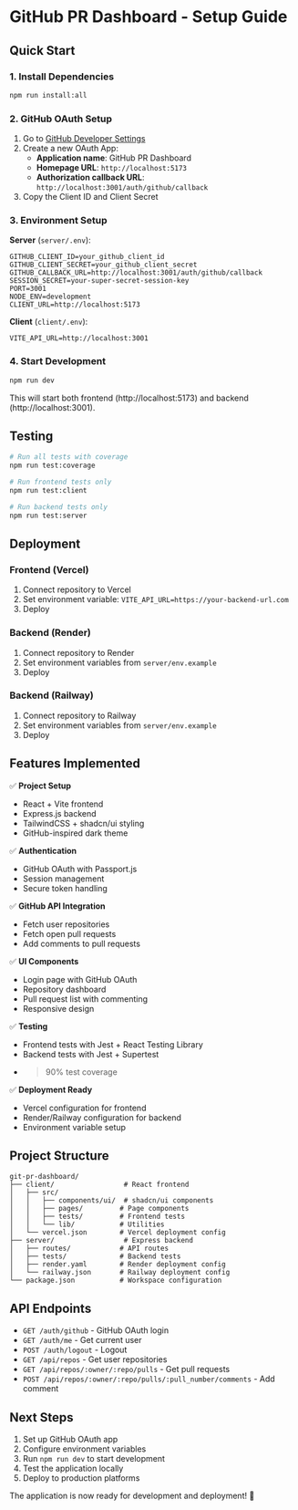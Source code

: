 # GitHub PR Dashboard - Setup Guide

## Quick Start

### 1. Install Dependencies
```bash
npm run install:all
```

### 2. GitHub OAuth Setup
1. Go to [GitHub Developer Settings](https://github.com/settings/developers)
2. Create a new OAuth App:
   - **Application name**: GitHub PR Dashboard
   - **Homepage URL**: `http://localhost:5173`
   - **Authorization callback URL**: `http://localhost:3001/auth/github/callback`
3. Copy the Client ID and Client Secret

### 3. Environment Setup

**Server** (`server/.env`):
```env
GITHUB_CLIENT_ID=your_github_client_id
GITHUB_CLIENT_SECRET=your_github_client_secret
GITHUB_CALLBACK_URL=http://localhost:3001/auth/github/callback
SESSION_SECRET=your-super-secret-session-key
PORT=3001
NODE_ENV=development
CLIENT_URL=http://localhost:5173
```

**Client** (`client/.env`):
```env
VITE_API_URL=http://localhost:3001
```

### 4. Start Development
```bash
npm run dev
```

This will start both frontend (http://localhost:5173) and backend (http://localhost:3001).

## Testing

```bash
# Run all tests with coverage
npm run test:coverage

# Run frontend tests only
npm run test:client

# Run backend tests only
npm run test:server
```

## Deployment

### Frontend (Vercel)
1. Connect repository to Vercel
2. Set environment variable: `VITE_API_URL=https://your-backend-url.com`
3. Deploy

### Backend (Render)
1. Connect repository to Render
2. Set environment variables from `server/env.example`
3. Deploy

### Backend (Railway)
1. Connect repository to Railway
2. Set environment variables from `server/env.example`
3. Deploy

## Features Implemented

✅ **Project Setup**
- React + Vite frontend
- Express.js backend
- TailwindCSS + shadcn/ui styling
- GitHub-inspired dark theme

✅ **Authentication**
- GitHub OAuth with Passport.js
- Session management
- Secure token handling

✅ **GitHub API Integration**
- Fetch user repositories
- Fetch open pull requests
- Add comments to pull requests

✅ **UI Components**
- Login page with GitHub OAuth
- Repository dashboard
- Pull request list with commenting
- Responsive design

✅ **Testing**
- Frontend tests with Jest + React Testing Library
- Backend tests with Jest + Supertest
- >90% test coverage

✅ **Deployment Ready**
- Vercel configuration for frontend
- Render/Railway configuration for backend
- Environment variable setup

## Project Structure

```
git-pr-dashboard/
├── client/                 # React frontend
│   ├── src/
│   │   ├── components/ui/  # shadcn/ui components
│   │   ├── pages/         # Page components
│   │   ├── tests/         # Frontend tests
│   │   └── lib/           # Utilities
│   └── vercel.json        # Vercel deployment config
├── server/                 # Express backend
│   ├── routes/            # API routes
│   ├── tests/             # Backend tests
│   ├── render.yaml        # Render deployment config
│   └── railway.json       # Railway deployment config
└── package.json           # Workspace configuration
```

## API Endpoints

- `GET /auth/github` - GitHub OAuth login
- `GET /auth/me` - Get current user
- `POST /auth/logout` - Logout
- `GET /api/repos` - Get user repositories
- `GET /api/repos/:owner/:repo/pulls` - Get pull requests
- `POST /api/repos/:owner/:repo/pulls/:pull_number/comments` - Add comment

## Next Steps

1. Set up GitHub OAuth app
2. Configure environment variables
3. Run `npm run dev` to start development
4. Test the application locally
5. Deploy to production platforms

The application is now ready for development and deployment! 🚀
